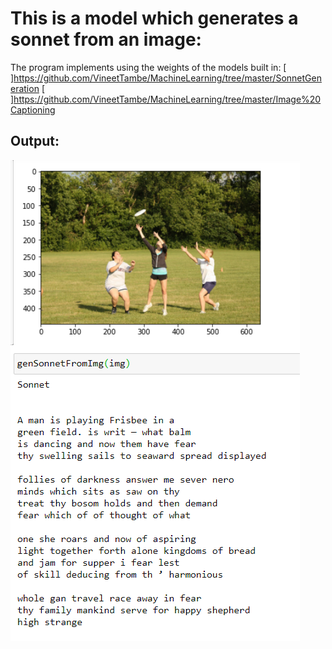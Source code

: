 # This is a model which generates a sonnet from an image:

The program implements using the weights of the models built in:
[ ]https://github.com/VineetTambe/MachineLearning/tree/master/SonnetGeneration
[ ]https://github.com/VineetTambe/MachineLearning/tree/master/Image%20Captioning

## Output:

![Output](https://github.com/VineetTambe/MachineLearning/blob/master/img2sonnet/ouput.PNG)

